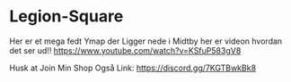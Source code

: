 # Legion-Square
Her er et mega fedt Ymap der Ligger nede i Midtby her er videon hvordan det ser ud!! https://www.youtube.com/watch?v=KSfuP583gV8


Husk at Join Min Shop Også Link: https://discord.gg/7KGTBwkBk8
